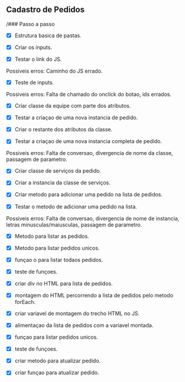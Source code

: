 ## Cadastro de Pedidos

/### Passo a passo

- [x] Estrutura basica de pastas.

- [x] Criar os inputs.

- [x] Testar o link do JS.

Possiveis erros: Caminho do JS errado.

- [x] Teste de inputs.

Possiveis erros: Falta de chamado do onclick do botao, ids errados.

- [x] Criar classe da equipe com parte dos atributos.

- [x] Testar a criaçao de uma nova instancia de pedido.

- [x] Criar o restante dos atributos da classe.

- [x] Testar a criaçao de uma nova instancia completa de pedido.

Possiveis erros: Falta de conversao, divergencia de nome da classe, passagem de parametro.

- [x] Criar classe de serviços da pedido.

- [x] Criar a instancia da classe de serviços.

- [x] Criar metodo para adicionar uma pedido na lista de pedidos.

- [x] Testar o metodo de adicionar uma pedido na lista.

Possiveis erros: Falta de conversao, divergencia de nome de instancia, letras minusculas/maiusculas, passagem de parametro.

- [x] Metodo para listar as pedidos.

- [x] Metodo para listar pedidos unicos.

- [x] funçao o para listar todaos pedidos.

- [x] teste de funçoes.

- [x] criar div no HTML para lista de pedidos.

- [x] montagem do HTML percorrendo a lista de pedidos pelo metodo forEach.

- [x] criar variavel de montagem do trecho HTML no JS.

- [x] alimentaçao da lista de pedidos com a variavel montada.

- [x] funçao para listar pedidos unicos.

- [x] teste de funçoes.

- [x] criar metodo para atualizar pedido.

- [x] criar funçao para atualizar pedido.










